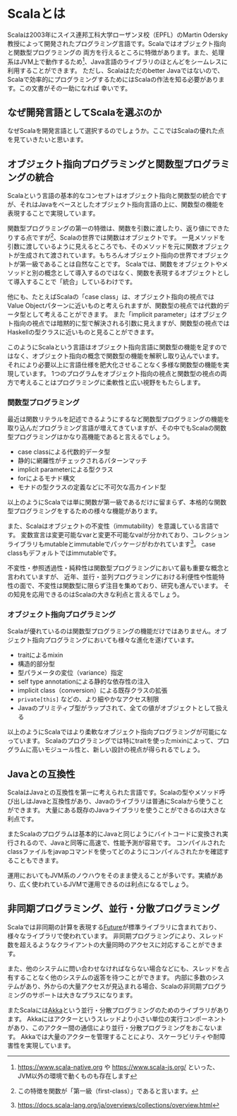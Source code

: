 # Scalaとは

Scalaは2003年にスイス連邦工科大学ローザンヌ校（EPFL）のMartin Odersky教授によって開発されたプログラミング言語です。Scalaではオブジェクト指向と関数型プログラミングの
両方を行えるところに特徴があります。また、処理系はJVM上で動作するため[^not_only_jvm]、Java言語のライブラリのほとんどをシームレスに利用することができます。
ただし、Scalaはただのbetter Javaではないので、Scalaで効率的にプログラミングするためにはScalaの作法を知る必要があります。この文書がその一助になれば
幸いです。

## なぜ開発言語としてScalaを選ぶのか

なぜScalaを開発言語として選択するのでしょうか。ここではScalaの優れた点を見ていきたいと思います。

## オブジェクト指向プログラミングと関数型プログラミングの統合

Scalaという言語の基本的なコンセプトはオブジェクト指向と関数型の統合ですが、それはJavaをベースとしたオブジェクト指向言語の上に、関数型の機能を表現することで実現しています。

関数型プログラミングの第一の特徴は、関数を引数に渡したり、返り値にできたりする点ですが[^first_class]、Scalaの世界では関数はオブジェクトです。
一見メソッドを引数に渡しているように見えるところでも、そのメソッドを元に関数オブジェクトが生成されて渡されています。もちろんオブジェクト指向の世界でオブジェクトが第一級であることは自然なことです。
Scalaでは、関数をオブジェクトやメソッドと別の概念として導入するのではなく、関数を表現するオブジェクトとして導入することで「統合」しているわけです。

他にも、たとえばScalaの「case class」は、オブジェクト指向の視点ではValue Objectパターンに近いものと考えられますが、関数型の視点では代数的データ型として考えることができます。
また「implicit parameter」はオブジェクト指向の視点では暗黙的に型で解決される引数に見えますが、関数型の視点ではHaskellの型クラスに近いものと見ることができます。

このようにScalaという言語はオブジェクト指向言語に関数型の機能を足すのではなく、オブジェクト指向の概念で関数型の機能を解釈し取り込んでいます。
それにより必要以上に言語仕様を肥大化させることなく多様な関数型の機能を実現しています。
1つのプログラムをオブジェクト指向の視点と関数型の視点の両方で考えることはプログラミングに柔軟性と広い視野をもたらします。

### 関数型プログラミング

最近は関数リテラルを記述できるようにするなど関数型プログラミングの機能を取り込んだプログラミング言語が増えてきていますが、その中でもScalaの関数型プログラミングはかなり高機能であると言えるでしょう。

- case classによる代数的データ型
- 静的に網羅性がチェックされるパターンマッチ
- implicit parameterによる型クラス
- forによるモナド構文
- モナドの型クラスの定義などに不可欠な高カインド型

以上のようにScalaでは単に関数が第一級であるだけに留まらず、本格的な関数型プログラミングをするための様々な機能があります。

また、Scalaはオブジェクトの不変性（immutability）を意識している言語です。
変数宣言は変更可能なvarと変更不可能なvalが分かれており、コレクションライブラリもmutableとimmutableでパッケージがわかれています[^mutable_and_immutable]。
case classもデフォルトではimmutableです。

不変性・参照透過性・純粋性は関数型プログラミングにおいて最も重要な概念と言われていますが、
近年、並行・並列プログラミングにおける利便性や性能特性の面で、不変性は関数型に限らず注目を集めており、研究も進んでいます。
その知見を応用できるのはScalaの大きな利点と言えるでしょう。

### オブジェクト指向プログラミング

Scalaが優れているのは関数型プログラミングの機能だけではありません。オブジェクト指向プログラミングにおいても様々な進化を遂げています。

- traitによるmixin
- 構造的部分型
- 型パラメータの変位（variance）指定
- self type annotationによる静的な依存性の注入
- implicit class（conversion）による既存クラスの拡張
- `private[this]` などの、より細やかなアクセス制限
- Javaのプリミティブ型がラップされて、全ての値がオブジェクトとして扱える

以上のようにScalaではより柔軟なオブジェクト指向プログラミングが可能になっています。
Scalaのプログラミングでは特にtraitを使ったmixinによって、プログラムに高いモジュール性と、新しい設計の視点が得られるでしょう。

## Javaとの互換性

ScalaはJavaとの互換性を第一に考えられた言語です。Scalaの型やメソッド呼び出しはJavaと互換性があり、Javaのライブラリは普通にScalaから使うことができます。
大量にある既存のJavaライブラリを使うことができるのは大きな利点です。

またScalaのプログラムは基本的にJavaと同じようにバイトコードに変換され実行されるので、Javaと同等に高速で、性能予測が容易です。
コンパイルされたclassファイルをjavapコマンドを使ってどのようにコンパイルされたかを確認することもできます。

運用においてもJVM系のノウハウをそのまま使えることが多いです。実績があり、広く使われているJVMで運用できるのは利点になるでしょう。

## 非同期プログラミング、並行・分散プログラミング

Scalaでは非同期の計算を表現する[Future](https://www.scala-lang.org/api/current/#scala.concurrent.Future)が標準ライブラリに含まれており、様々なライブラリで使われています。
非同期プログラミングにより、スレッド数を超えるようなクライアントの大量同時のアクセスに対応することができます。

また、他のシステムに問い合わせなければならない場合などにも、スレッドを占有することなく他のシステムの返答を待つことができます。
内部に多数のシステムがあり、外からの大量アクセスが見込まれる場合、Scalaの非同期プログラミングのサポートは大きなプラスになります。

またScalaには[Akka](https://akka.io/)という並行・分散プログラミングのためのライブラリがあります。
Akkaにはアクターというスレッドより小さい単位の実行コンポーネントがあり、このアクター間の通信により並行・分散プログラミングをおこないます。
Akkaでは大量のアクターを管理することにより、スケーラビリティや耐障害性を実現しています。

[^not_only_jvm]: https://www.scala-native.org や https://www.scala-js.org/ といった、JVM以外の環境で動くものも存在します

[^first_class]: この特徴を関数が「第一級（first-class）」であると言います。

[^mutable_and_immutable]: https://docs.scala-lang.org/ja/overviews/collections/overview.html
